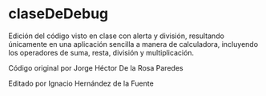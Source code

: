 # claseDeDebug
Edición del código visto en clase con alerta y división, resultando únicamente en una aplicación sencilla a manera de calculadora, incluyendo los operadores de suma, resta, división y multiplicación. 

Código original por Jorge Héctor De la Rosa Paredes

Editado por Ignacio Hernández de la Fuente
